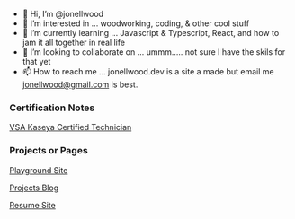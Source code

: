 - 👋 Hi, I’m @jonellwood
- 👀 I’m interested in ... woodworking, coding, & other cool stuff
- 🌱 I’m currently learning ... Javascript & Typescript, React, and how to jam it all together in real life
- 💞️ I’m looking to collaborate on ... ummm..... not sure I have the skils for that yet
- 📫 How to reach me ... jonellwood.dev is a site a made but email me jonellwood@gmail.com is best.

### Certification Notes
[VSA Kaseya Certified Technician](VSA-Kaseya-Certified-Technician)

### Projects or Pages

[Playground Site](https://jonellwood.dev)

[Projects Blog](https://projects.jonellwood.dev)

[Resume Site](https://resume.jonelwood.dev)

<!---
jonellwood/jonellwood is a ✨ special ✨ repository because its `README.md` (this file) appears on your GitHub profile.
You can click the Preview link to take a look at your changes.
--->
